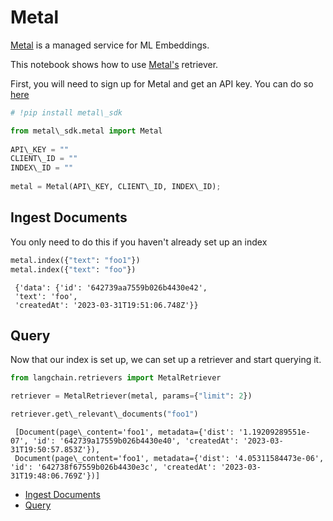 # Metal

[Metal](https://github.com/getmetal/metal-python) is a managed service for ML Embeddings.

This notebook shows how to use [Metal's](https://docs.getmetal.io/introduction) retriever.

First, you will need to sign up for Metal and get an API key. You can do so [here](https://docs.getmetal.io/misc-create-app)

```python
# !pip install metal\_sdk  

```

```python
from metal\_sdk.metal import Metal  
  
API\_KEY = ""  
CLIENT\_ID = ""  
INDEX\_ID = ""  
  
metal = Metal(API\_KEY, CLIENT\_ID, INDEX\_ID);  

```

## Ingest Documents[​](#ingest-documents "Direct link to Ingest Documents")

You only need to do this if you haven't already set up an index

```python
metal.index({"text": "foo1"})  
metal.index({"text": "foo"})  

```

```text
 {'data': {'id': '642739aa7559b026b4430e42',  
 'text': 'foo',  
 'createdAt': '2023-03-31T19:51:06.748Z'}}  

```

## Query[​](#query "Direct link to Query")

Now that our index is set up, we can set up a retriever and start querying it.

```python
from langchain.retrievers import MetalRetriever  

```

```python
retriever = MetalRetriever(metal, params={"limit": 2})  

```

```python
retriever.get\_relevant\_documents("foo1")  

```

```text
 [Document(page\_content='foo1', metadata={'dist': '1.19209289551e-07', 'id': '642739a17559b026b4430e40', 'createdAt': '2023-03-31T19:50:57.853Z'}),  
 Document(page\_content='foo1', metadata={'dist': '4.05311584473e-06', 'id': '642738f67559b026b4430e3c', 'createdAt': '2023-03-31T19:48:06.769Z'})]  

```

- [Ingest Documents](#ingest-documents)
- [Query](#query)
